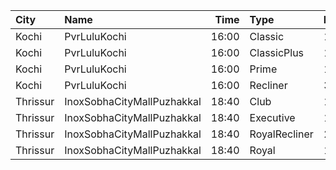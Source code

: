 | City     | Name                       |  Time | Type          | Price | Capacity | Booked |
| :------- | :------------------------- | ----: | :------------ | ----: | -------: | -----: |
| Kochi    | PvrLuluKochi               | 16:00 | Classic       |  140₹ |       39 |     19 |
| Kochi    | PvrLuluKochi               | 16:00 | ClassicPlus   |  160₹ |       91 |     48 |
| Kochi    | PvrLuluKochi               | 16:00 | Prime         |  190₹ |       68 |     34 |
| Kochi    | PvrLuluKochi               | 16:00 | Recliner      |  350₹ |       10 |      5 |
| Thrissur | InoxSobhaCityMallPuzhakkal | 18:40 | Club          |  170₹ |       32 |      0 |
| Thrissur | InoxSobhaCityMallPuzhakkal | 18:40 | Executive     |  130₹ |       11 |      0 |
| Thrissur | InoxSobhaCityMallPuzhakkal | 18:40 | RoyalRecliner |  290₹ |        5 |      0 |
| Thrissur | InoxSobhaCityMallPuzhakkal | 18:40 | Royal         |  170₹ |        8 |      0 |